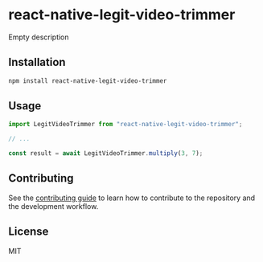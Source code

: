 # react-native-legit-video-trimmer

Empty description

## Installation

```sh
npm install react-native-legit-video-trimmer
```

## Usage

```js
import LegitVideoTrimmer from "react-native-legit-video-trimmer";

// ...

const result = await LegitVideoTrimmer.multiply(3, 7);
```

## Contributing

See the [contributing guide](CONTRIBUTING.md) to learn how to contribute to the repository and the development workflow.

## License

MIT

